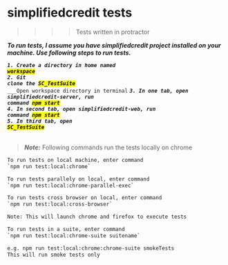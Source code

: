 # simplifiedcredit tests

>>>> Tests written in protractor

***To run tests, I assume you have simplifiedcredit project installed on your machine. Use following steps to run tests.***

<code>___1. Create a directory in home named <mark>workspace___</mark></code><br>
<code>___2. Git clone the <mark>SC_TestSuite___</mark></code><br>
<code>___Open workspace directory in terminal</code>
<code>___3. In one tab, open simplifiedcredit-server, run command <mark>npm start___</mark></code><br>
<code>___4. In second tab, open simplifiedcredit-web, run command <mark>npm start___</mark></code><br>
<code>___5. In third tab, open <mark>SC_TestSuite___</mark></code><br>
<code></code><br>

> **_Note:_** Following commands run the tests locally on chrome

``` bash
To run tests on local machine, enter command 
`npm run test:local:chrome`
```

``` bash
To run tests parallely on local, enter command
`npm run test:local:chrome-parallel-exec`
```

``` bash
To run tests cross browser on local, enter command
`npm run test:local:cross-browser`

Note: This will launch chrome and firefox to execute tests
```

``` bash
To run tests in a suite, enter command
`npm run test:local:chrome-suite suitename`

e.g. npm run test:local:chrome:chrome-suite smokeTests
This will run smoke tests only
```
